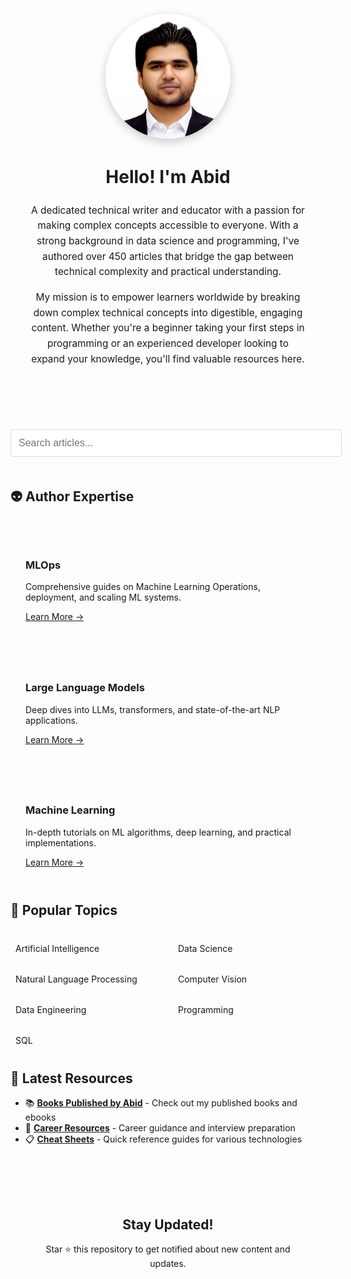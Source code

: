 <div class="author-section" style="text-align: center; padding: 2rem; background: var(--sidebar-bg); border-radius: 15px; margin-bottom: 2rem;">
  <img src="assets/images/author.jpg" alt="Abid's Profile Picture" class="author-image" style="width: 200px; height: 200px; object-fit: cover; border-radius: 50%; margin: 20px auto; display: block; border: 5px solid var(--secondary-color); box-shadow: 0 5px 15px rgba(0,0,0,0.2);">
  
  <div class="author-bio" style="max-width: 800px; margin: 0 auto; line-height: 1.6;">
    <h1 style="color: var(--primary-color);">Hello! I'm Abid</h1>
    <p style="font-size: 1.1em; margin: 1rem 0;">
      A dedicated technical writer and educator with a passion for making complex concepts accessible to everyone. With a strong background in data science and programming, I've authored over 450 articles that bridge the gap between technical complexity and practical understanding.
    </p>
    <p style="font-size: 1.1em;">
      My mission is to empower learners worldwide by breaking down complex technical concepts into digestible, engaging content. Whether you're a beginner taking your first steps in programming or an experienced developer looking to expand your knowledge, you'll find valuable resources here.
    </p>
  </div>
</div>

<input type="text" id="searchInput" placeholder="Search articles..." style="
    width: 100%;
    padding: 12px;
    margin: 20px 0;
    border: 1px solid #ddd;
    border-radius: 4px;
    font-size: 16px;
">

<div id="searchResults" style="margin-top: 15px;"></div>

<script>
document.addEventListener('DOMContentLoaded', function() {
    const searchInput = document.getElementById('searchInput');
    const searchResults = document.getElementById('searchResults');

    fetch('/Writing-Portfolio/search.json')
        .then(response => {
            if (!response.ok) {
                throw new Error('Failed to load search data');
            }
            return response.json();
        })
        .then(articles => {
            searchInput.addEventListener('input', function() {
                const query = this.value.toLowerCase();
                searchResults.innerHTML = '';

                if (query.length < 2) return;

                const results = articles.filter(article => {
                    return article.title.toLowerCase().includes(query) || 
                           article.content.toLowerCase().includes(query) ||
                           article.category.toLowerCase().includes(query);
                });

                if (results.length > 0) {
                    results.forEach(article => {
                        searchResults.innerHTML += `
                            <div style="margin-bottom: 15px; padding: 10px; border-bottom: 1px solid #eee;">
                                <a href="${article.url}" style="font-size: 18px; color: #0366d6; text-decoration: none;">
                                    ${article.title}
                                </a>
                                <div style="color: #666; margin-top: 5px; font-size: 14px;">
                                    Category: ${article.category}
                                </div>
                            </div>
                        `;
                    });
                } else {
                    searchResults.innerHTML = '<p style="color: #666;">No results found</p>';
                }
            });
        })
        .catch(error => {
            console.error('Error loading search data:', error);
            searchResults.innerHTML = '<p style="color: #dc3545;">Error loading search data. Please try again later.</p>';
        });
});
</script>

## 👽 Author Expertise 

<div class="content-grid" style="display: grid; grid-template-columns: repeat(auto-fit, minmax(250px, 1fr)); gap: 1.5rem; margin: 2rem 0;">
  <div class="content-card" style="background: var(--sidebar-bg); padding: 1.5rem; border-radius: 10px; transition: transform 0.3s ease;">
    <h3><i class="fas fa-cogs" style="color: var(--secondary-color);"></i> MLOps</h3>
    <p>Comprehensive guides on Machine Learning Operations, deployment, and scaling ML systems.</p>
    <a href="pages/machine-learning-operations" style="color: var(--secondary-color);">Learn More →</a>
  </div>

  <div class="content-card" style="background: var(--sidebar-bg); padding: 1.5rem; border-radius: 10px; transition: transform 0.3s ease;">
    <h3><i class="fas fa-brain" style="color: var(--secondary-color);"></i> Large Language Models</h3>
    <p>Deep dives into LLMs, transformers, and state-of-the-art NLP applications.</p>
    <a href="pages/large-language-models" style="color: var(--secondary-color);">Learn More →</a>
  </div>

  <div class="content-card" style="background: var(--sidebar-bg); padding: 1.5rem; border-radius: 10px; transition: transform 0.3s ease;">
    <h3><i class="fas fa-robot" style="color: var(--secondary-color);"></i> Machine Learning</h3>
    <p>In-depth tutorials on ML algorithms, deep learning, and practical implementations.</p>
    <a href="pages/machine-learning" style="color: var(--secondary-color);">Learn More →</a>
  </div>
</div>

## 🎯 Popular Topics

<div class="topics-grid" style="display: grid; grid-template-columns: repeat(auto-fit, minmax(200px, 1fr)); gap: 1rem; margin: 2rem 0;">
  <a href="pages/artificial-intelligence" class="topic-link">
    <i class="fas fa-microchip"></i> Artificial Intelligence
  </a>
  <a href="pages/data-science" class="topic-link">
    <i class="fas fa-chart-bar"></i> Data Science
  </a>
  <a href="pages/natural-language-processing" class="topic-link">
    <i class="fas fa-language"></i> Natural Language Processing
  </a>
  <a href="pages/computer-vision" class="topic-link">
    <i class="fas fa-eye"></i> Computer Vision
  </a>
  <a href="pages/data-engineering" class="topic-link">
    <i class="fas fa-server"></i> Data Engineering
  </a>
  <a href="pages/programming" class="topic-link">
    <i class="fas fa-code"></i> Programming
  </a>
  <a href="pages/sql" class="topic-link">
    <i class="fas fa-database"></i> SQL
  </a>
</div>

## 📖 Latest Resources


- 📚 **[Books Published by Abid](pages/books-by-abid)** - Check out my published books and ebooks
- 📝 **[Career Resources](pages/career-advice)** - Career guidance and interview preparation
- 📋 **[Cheat Sheets](pages/cheat-sheets)** - Quick reference guides for various technologies

<div class="cta-section" style="text-align: center; margin: 3rem 0; padding: 2rem; background: var(--sidebar-bg); border-radius: 15px;">
  <h2>Stay Updated!</h2>
  <p>Star ⭐ this repository to get notified about new content and updates.</p>
  
  <div class="social-links" style="display: flex; justify-content: center; gap: 2rem; margin-top: 1.5rem;">
    <a href="https://github.com/kingabzpro" style="font-size: 2rem; color: var(--text-color);"><i class="fab fa-github"></i></a>
    <a href="https://linkedin.com/in/1abidaliawan" style="font-size: 2rem; color: var(--text-color);"><i class="fab fa-linkedin"></i></a>
    <a href="https://twitter.com/1abidaliawan" style="font-size: 2rem; color: var(--text-color);"><i class="fab fa-twitter"></i></a>
  </div>
</div>

<style>
.content-card:hover {
  transform: translateY(-5px);
}

.topics-grid a {
  display: block;
  padding: 0.5rem;
  background: var(--sidebar-bg);
  border-radius: 5px;
  text-decoration: none;
  color: var(--text-color);
  transition: all 0.3s ease;
}

.topics-grid a:hover {
  background: var(--secondary-color);
  color: var(--bg-color);
  transform: translateX(5px);
}

.social-links a:hover {
  color: var(--secondary-color);
  transform: scale(1.1);
}
</style>